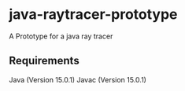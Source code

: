 # java-raytracer-prototype
A Prototype for a java ray tracer

## Requirements
Java (Version 15.0.1)
Javac (Version 15.0.1)
